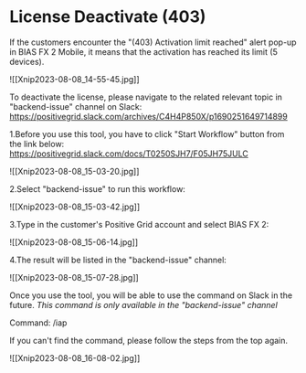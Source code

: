 # License Deactivate (403)

If the customers encounter the "(403) Activation limit reached" alert pop-up in BIAS FX 2 Mobile, it means that the activation has reached its limit (5 devices).

![[Xnip2023-08-08_14-55-45.jpg]]

To deactivate the license, please navigate to the related relevant topic in "backend-issue" channel on Slack:
https://positivegrid.slack.com/archives/C4H4P850X/p1690251649714899

1.Before you use this tool, you have to click "Start Workflow" button from the link below:
https://positivegrid.slack.com/docs/T0250SJH7/F05JH75JULC

![[Xnip2023-08-08_15-03-20.jpg]]

2.Select "backend-issue" to run this workflow:
   
 ![[Xnip2023-08-08_15-03-42.jpg]]

3.Type in the customer's Positive Grid account and select BIAS FX 2:
   
![[Xnip2023-08-08_15-06-14.jpg]]

4.The result will be listed in the "backend-issue" channel:

![[Xnip2023-08-08_15-07-28.jpg]]

Once you use the tool, you will be able to use the command on Slack in the future.
*This command is only available in the "backend-issue" channel*

Command: /iap



If you can't find the command, please follow the steps from the top again.

![[Xnip2023-08-08_16-08-02.jpg]]